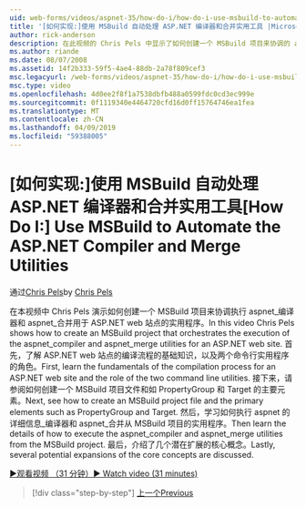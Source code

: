 ```yaml
---
uid: web-forms/videos/aspnet-35/how-do-i/how-do-i-use-msbuild-to-automate-the-aspnet-compiler-and-merge-utilities
title: '[如何实现:]使用 MSBuild 自动处理 ASP.NET 编译器和合并实用工具 |Microsoft Docs'
author: rick-anderson
description: 在此视频的 Chris Pels 中显示了如何创建一个 MSBuild 项目来协调的 asp 的 aspnet_compiler 和 aspnet_merge 实用工具执行...
ms.author: riande
ms.date: 08/07/2008
ms.assetid: 14f2b333-59f5-4ae4-88db-2a78f809cef3
msc.legacyurl: /web-forms/videos/aspnet-35/how-do-i/how-do-i-use-msbuild-to-automate-the-aspnet-compiler-and-merge-utilities
msc.type: video
ms.openlocfilehash: 4d0ee2f8f1a7538dbfb488a0599fdc0cd3ec999e
ms.sourcegitcommit: 0f1119340e4464720cfd16d0ff15764746ea1fea
ms.translationtype: MT
ms.contentlocale: zh-CN
ms.lasthandoff: 04/09/2019
ms.locfileid: "59388005"
---
```

# <a name="how-do-i-use-msbuild-to-automate-the-aspnet-compiler-and-merge-utilities"></a><span data-ttu-id="ed6be-103">[如何实现:]使用 MSBuild 自动处理 ASP.NET 编译器和合并实用工具</span><span class="sxs-lookup"><span data-stu-id="ed6be-103">[How Do I:] Use MSBuild to Automate the ASP.NET Compiler and Merge Utilities</span></span>

<span data-ttu-id="ed6be-104">通过[Chris Pels](https://twitter.com/chrispels)</span><span class="sxs-lookup"><span data-stu-id="ed6be-104">by [Chris Pels](https://twitter.com/chrispels)</span></span>

<span data-ttu-id="ed6be-105">在本视频中 Chris Pels 演示如何创建一个 MSBuild 项目来协调执行 aspnet\_编译器和 aspnet\_合并用于 ASP.NET web 站点的实用程序。</span><span class="sxs-lookup"><span data-stu-id="ed6be-105">In this video Chris Pels shows how to create an MSBuild project that orchestrates the execution of the aspnet\_compiler and aspnet\_merge utilities for an ASP.NET web site.</span></span> <span data-ttu-id="ed6be-106">首先，了解 ASP.NET web 站点的编译流程的基础知识，以及两个命令行实用程序的角色。</span><span class="sxs-lookup"><span data-stu-id="ed6be-106">First, learn the fundamentals of the compilation process for an ASP.NET web site and the role of the two command line utilities.</span></span> <span data-ttu-id="ed6be-107">接下来，请参阅如何创建一个 MSBuild 项目文件和如 PropertyGroup 和 Target 的主要元素。</span><span class="sxs-lookup"><span data-stu-id="ed6be-107">Next, see how to create an MSBuild project file and the primary elements such as PropertyGroup and Target.</span></span> <span data-ttu-id="ed6be-108">然后，学习如何执行 aspnet 的详细信息\_编译器和 aspnet\_合并从 MSBuild 项目的实用程序。</span><span class="sxs-lookup"><span data-stu-id="ed6be-108">Then learn the details of how to execute the aspnet\_compiler and aspnet\_merge utilities from the MSBuild project.</span></span> <span data-ttu-id="ed6be-109">最后，介绍了几个潜在扩展的核心概念。</span><span class="sxs-lookup"><span data-stu-id="ed6be-109">Lastly, several potential expansions of the core concepts are discussed.</span></span>

[<span data-ttu-id="ed6be-110">&#9654;观看视频 （31 分钟）</span><span class="sxs-lookup"><span data-stu-id="ed6be-110">&#9654; Watch video (31 minutes)</span></span>](https://channel9.msdn.com/Blogs/ASP-NET-Site-Videos/how-do-i-use-msbuild-to-automate-the-aspnet-compiler-and-merge-utilities)

> [!div class="step-by-step"]
> [<span data-ttu-id="ed6be-111">上一个</span><span class="sxs-lookup"><span data-stu-id="ed6be-111">Previous</span></span>](how-do-i-serialize-a-graph-with-the-entity-framework.md)
